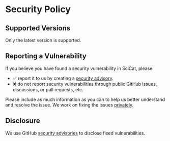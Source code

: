 # Security Policy

## Supported Versions

Only the latest version is supported.

## Reporting a Vulnerability

If you believe you have found a security vulnerability in SciCat, please
- ✅ report it to us by creating a [security advisory](https://github.com/SciCatProject/scicat-backend-next/security/advisories/new).
- ❌ do not report security vulnerabilities through public GitHub issues, discussions, or pull requests, etc.

Please include as much information as you can to help us better understand and resolve the issue.
We work on fixing the issues [privately](https://docs.github.com/en/code-security/security-advisories/working-with-repository-security-advisories/collaborating-in-a-temporary-private-fork-to-resolve-a-repository-security-vulnerability).

## Disclosure

We use GitHub [security advisories](https://github.com/SciCatProject/scicat-backend-next/security/advisories) to disclose fixed vulnerabilities.
